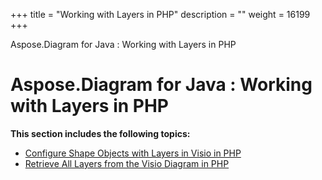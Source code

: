 +++
title = "Working with Layers in PHP" 
description = "" 
weight = 16199 
+++

Aspose.Diagram for Java : Working with Layers in PHP  

# Aspose.Diagram for Java : Working with Layers in PHP


**This section includes the following topics:**

*   [Configure Shape Objects with Layers in Visio in PHP](https://docs2.aspose.com/diagram/java/plugins/asposediagramjavaforphp/phpprogrammersguide/workingwithlayersinphp/configure+shape+objects+with+layers+in+visio+in+php)
*   [Retrieve All Layers from the Visio Diagram in PHP](https://docs2.aspose.com/diagram/java/plugins/asposediagramjavaforphp/phpprogrammersguide/workingwithlayersinphp/retrieve+all+layers+from+the+visio+diagram+in+php)

